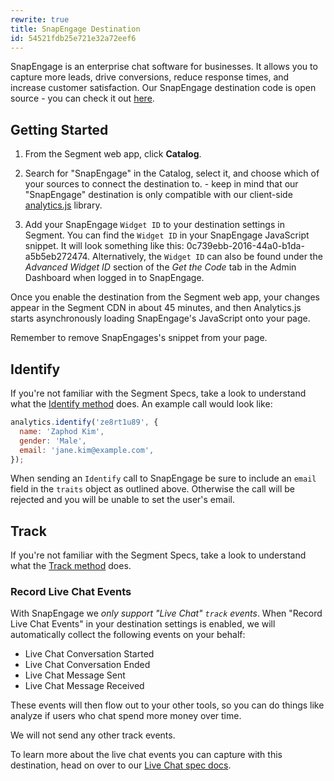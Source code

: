 ```yaml
---
rewrite: true
title: SnapEngage Destination
id: 54521fdb25e721e32a72eef6
---
```

SnapEngage is an enterprise chat software for businesses. It allows you to capture more leads, drive conversions, reduce response times, and increase customer satisfaction. Our SnapEngage destination code is open source - you can check it out [here](https://github.com/segment-integrations/analytics.js-integration-snapengage).

## Getting Started



1. From the Segment web app, click **Catalog**.

2. Search for "SnapEngage" in the Catalog, select it, and choose which of your sources to connect the destination to. - keep in mind that our "SnapEngage" destination is only compatible with our client-side [analytics.js](/docs/connections/sources/catalog/libraries/website/javascript/) library.

3. Add your SnapEngage `Widget ID` to your destination settings in Segment. You can find the `Widget ID` in your SnapEngage JavaScript snippet. It will look something like this: 0c739ebb-2016-44a0-b1da-a5b5eb272474. Alternatively, the `Widget ID` can also be found under the _Advanced Widget ID_ section of the _Get the Code_ tab in the Admin Dashboard when logged in to SnapEngage.

Once you enable the destination from the Segment web app, your changes appear in the Segment CDN in about 45 minutes, and then Analytics.js starts asynchronously loading SnapEngage's JavaScript onto your page.

Remember to remove SnapEngages's snippet from your page.

## Identify

If you're not familiar with the Segment Specs, take a look to understand what the [Identify method](/docs/connections/spec/identify/) does. An example call would look like:

```javascript
analytics.identify('ze8rt1u89', {
  name: 'Zaphod Kim',
  gender: 'Male',
  email: 'jane.kim@example.com',
});
```

When sending an `Identify` call to SnapEngage be sure to include an `email` field in the `traits` object as outlined above. Otherwise the call will be rejected and you will be unable to set the user's email.

## Track

If you're not familiar with the Segment Specs, take a look to understand what the [Track method](/docs/connections/spec/track/) does.

### Record Live Chat Events

With SnapEngage we _only support "Live Chat" `track` events_. When "Record Live Chat Events" in your destination settings is enabled, we will automatically collect the following events on your behalf:
* Live Chat Conversation Started
* Live Chat Conversation Ended
* Live Chat Message Sent
* Live Chat Message Received

These events will then flow out to your other tools, so you can do things like analyze if users who chat spend more money over time.

We will not send any other track events.

To learn more about the live chat events you can capture with this destination, head on over to our [Live Chat spec docs](/docs/connections/spec/live-chat/).
